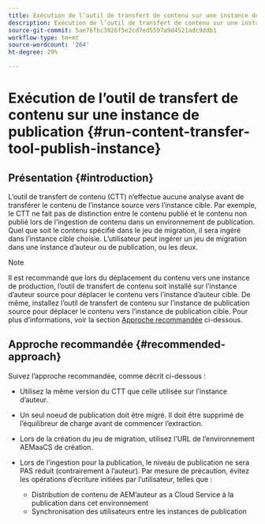 ```yaml
---
title: Exécution de l’outil de transfert de contenu sur une instance de publication
description: Exécution de l’outil de transfert de contenu sur une instance de publication
source-git-commit: 5ae76fbc3926f5e2cd7ed5597a9d4521adc9ddb1
workflow-type: tm+mt
source-wordcount: '264'
ht-degree: 29%

---
```



# Exécution de l’outil de transfert de contenu sur une instance de publication {#run-content-transfer-tool-publish-instance}

## Présentation {#introduction}

L’outil de transfert de contenu (CTT) n’effectue aucune analyse avant de transférer le contenu de l’instance source vers l’instance cible. Par exemple, le CTT ne fait pas de distinction entre le contenu publié et le contenu non publié lors de l’ingestion de contenu dans un environnement de publication. Quel que soit le contenu spécifié dans le jeu de migration, il sera ingéré dans l’instance cible choisie. L’utilisateur peut ingérer un jeu de migration dans une instance d’auteur ou de publication, ou les deux.

>[!NOTE]
>Il est recommandé que lors du déplacement du contenu vers une instance de production, l’outil de transfert de contenu soit installé sur l’instance d’auteur source pour déplacer le contenu vers l’instance d’auteur cible. De même, installez l’outil de transfert de contenu sur l’instance de publication source pour déplacer le contenu vers l’instance de publication cible. Pour plus d’informations, voir la section [Approche recommandée](#recommended-approach) ci-dessous.

## Approche recommandée {#recommended-approach}

Suivez l’approche recommandée, comme décrit ci-dessous :

* Utilisez la même version du CTT que celle utilisée sur l’instance d’auteur.

* Un seul noeud de publication doit être migré. Il doit être supprimé de l’équilibreur de charge avant de commencer l’extraction.

* Lors de la création du jeu de migration, utilisez l’URL de l’environnement AEMaaCS de création.

* Lors de l’ingestion pour la publication, le niveau de publication ne sera PAS réduit (contrairement à l’auteur). Par mesure de précaution, évitez les opérations d’écriture initiées par l’utilisateur, telles que :

   * Distribution de contenu de AEM’auteur as a Cloud Service à la publication dans cet environnement
   * Synchronisation des utilisateurs entre les instances de publication
